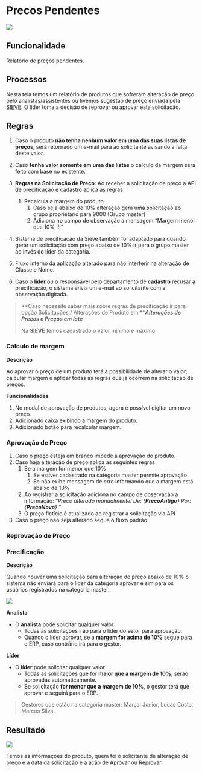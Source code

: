 # Precos Pendentes

![](http://developers.connectparts.com.br/imagens/comercialSolicitacaoPrecoPendente01.png)

## Funcionalidade

Relatório de preços pendentes.

## Processos

Nesta tela temos um relatório de produtos que sofreram alteração de preço pelo analistas/assistentes ou tivemos sugestão de preço enviada pela [SIEVE](https://www.sieve.com.br/sobre). O líder toma a decisão de reprovar ou aprovar esta solicitação.

## Regras

1. Caso o produto **não tenha nenhum valor em uma das suas listas de preços**, será retornado um e-mail para ao solicitante avisando a falta deste valor.

2. Caso **tenha valor somente em uma das listas** o calculo da margem será feito com base no existente.

3. **Regras na Solicitação de Preço**: Ao receber a solicitação de preço a API de precificação e cadastro aplica as regras
   1. Recalcula a margem do produto
      1. Caso seja abaixo de 10% alteração gera uma solicitação ao grupo proprietário para 9000 \(Grupo master\)
      2. Adiciona no campo de observação a mensagem “Margem menor que 10% !!!”
      
4. Sistema de precificação da Sieve também foi adaptado para quando gerar um solicitação com preço abaixo de 10% ir para o grupo master ao invés do líder da categoria.

5. Fluxo interno da aplicação alterado para não interferir na alteração de Classe e Nome.

6. Caso o **líder** ou o responsável pelo departamento de **cadastro** recusar a precificação, o sistema envia um e-mail ao solicitante com a observação digitada.

> **Caso necessite saber mais sobre regras de precificação ir para opção Solicitações / Alterações de Produto em **_**Alterações de Preços e Preços em lote**_
>
> Na **SIEVE** temos cadastrado o valor mínimo e máximo

### Cálculo de margem

**Descrição**

Ao aprovar o preço de um produto terá a possibilidade de alterar o valor, calcular margem e aplicar todas as regras que já ocorrem na solicitação de preços.

**Funcionalidades**

1. No modal de aprovação de produtos, agora é possível digitar um novo preço.
2. Adicionado caixa exibindo a margem do produto.
3. Adicionado botão para recalcular margem.

### Aprovação de Preço

1. Caso o preço esteja em branco impede a aprovação do produto.
2. Caso haja alteração de preço aplica as seguintes regras
   1. Se a margem for menor que 10%
      1. Se estiver cadastrado na categoria master permite aprovação
      2. Se não exibe mensagem de erro informando que a margem está abaixo de 10%
   2. Ao registrar a solicitação adiciona no campo de observação a informação: “_Preco alterado manualmente! De: {**PrecoAntigo**} Por: {**PrecoNovo**}_ ”
   3. O preço fictício é atualizado ao registrar a solicitação via API
3. Caso o preço não seja alterado segue o fluxo padrão.

### Reprovação de Preço

### Precificação

**Descrição**

Quando houver uma solicitação para alteração de preço abaixo de 10% o sistema não enviará para o líder da categoria aprovar e sim para os usuários registrados na categoria master.

![](http://developers.connectparts.com.br/imagens/precosPendentesRegra01.png)

**Analista**

* O **analista** pode solicitar qualquer valor
  * Todas as solicitações irão para o líder do setor para aprovação.
  * Quando o líder aprovar, se a **margem for acima de 10%** segue para o ERP, caso contrário irá para o gestor.

**Líder**

* O **líder** pode solicitar qualquer valor
  * Todas as solicitações que for **maior que a margem de 10%**, serão aprovadas automaticamente.
  * Se solicitação **for menor que a margem de 10%**, o gestor terá que aprovar e seguirá para o ERP.

> Gestores que estão na categoria master: Marçal Junior, Lucas Costa, Marcos Silva.

## Resultado

![](http://developers.connectparts.com.br/imagens/comercialSolicitacaoPrecoPendente02.png)

Temos as informações do produto, quem foi o solicitante de alteração de preço e a data da solicitação e a ação de Aprovar ou Reprovar

